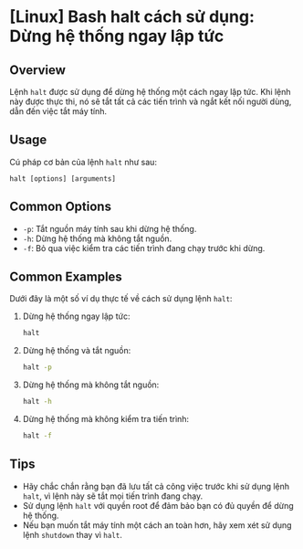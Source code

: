 # [Linux] Bash halt cách sử dụng: Dừng hệ thống ngay lập tức

## Overview
Lệnh `halt` được sử dụng để dừng hệ thống một cách ngay lập tức. Khi lệnh này được thực thi, nó sẽ tắt tất cả các tiến trình và ngắt kết nối người dùng, dẫn đến việc tắt máy tính.

## Usage
Cú pháp cơ bản của lệnh `halt` như sau:
```
halt [options] [arguments]
```

## Common Options
- `-p`: Tắt nguồn máy tính sau khi dừng hệ thống.
- `-h`: Dừng hệ thống mà không tắt nguồn.
- `-f`: Bỏ qua việc kiểm tra các tiến trình đang chạy trước khi dừng.

## Common Examples
Dưới đây là một số ví dụ thực tế về cách sử dụng lệnh `halt`:

1. Dừng hệ thống ngay lập tức:
   ```bash
   halt
   ```

2. Dừng hệ thống và tắt nguồn:
   ```bash
   halt -p
   ```

3. Dừng hệ thống mà không tắt nguồn:
   ```bash
   halt -h
   ```

4. Dừng hệ thống mà không kiểm tra tiến trình:
   ```bash
   halt -f
   ```

## Tips
- Hãy chắc chắn rằng bạn đã lưu tất cả công việc trước khi sử dụng lệnh `halt`, vì lệnh này sẽ tắt mọi tiến trình đang chạy.
- Sử dụng lệnh `halt` với quyền root để đảm bảo bạn có đủ quyền để dừng hệ thống.
- Nếu bạn muốn tắt máy tính một cách an toàn hơn, hãy xem xét sử dụng lệnh `shutdown` thay vì `halt`.